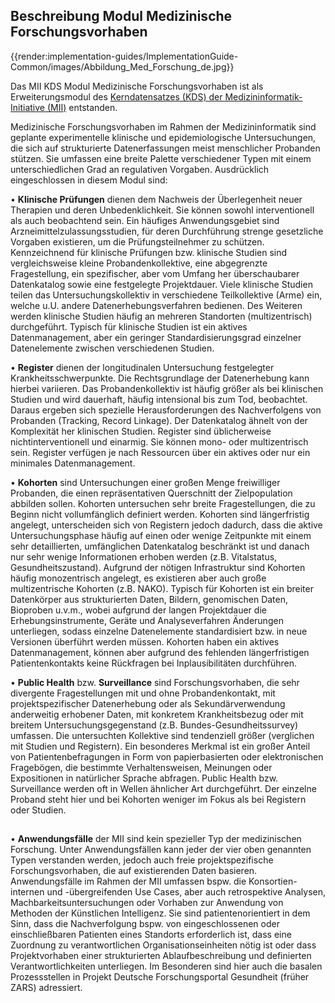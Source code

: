 ## Beschreibung Modul Medizinische Forschungsvorhaben

{{render:implementation-guides/ImplementationGuide-Common/images/Abbildung_Med_Forschung_de.jpg}}

Das MII KDS Modul Medizinische Forschungsvorhaben ist als Erweiterungsmodul des [Kerndatensatzes (KDS) der Medizininformatik-Initiative (MII)](https://www.medizininformatik-initiative.de/de/der-kerndatensatz-der-medizininformatik-initiative) entstanden. 

Medizinische Forschungsvorhaben im Rahmen der Medizininformatik sind geplante experimentelle klinische und epidemiologische Untersuchungen, die sich auf strukturierte Datenerfassungen meist menschlicher Probanden stützen. Sie umfassen eine breite Palette verschiedener Typen mit einem unterschiedlichen Grad an regulativen Vorgaben. Ausdrücklich eingeschlossen in diesem Modul sind:

•	**Klinische Prüfungen** dienen dem Nachweis der Überlegenheit neuer Therapien und deren Unbedenklichkeit. Sie können sowohl interventionell als auch beobachtend sein. Ein häufiges Anwendungsgebiet sind Arzneimittelzulassungsstudien, für deren Durchführung strenge gesetzliche Vorgaben existieren, um die Prüfungsteilnehmer zu schützen. Kennzeichnend für klinische Prüfungen bzw. klinische Studien sind vergleichsweise kleine Probandenkollektive, eine abgegrenzte Fragestellung, ein spezifischer, aber vom Umfang her überschaubarer Datenkatalog sowie eine festgelegte Projektdauer. Viele klinische Studien teilen das Untersuchungskollektiv in verschiedene Teilkollektive (Arme) ein, welche u.U. andere Datenerhebungsverfahren bedienen. Des Weiteren werden klinische Studien häufig an mehreren Standorten (multizentrisch) durchgeführt. Typisch für klinische Studien ist ein aktives Datenmanagement, aber ein geringer Standardisierungsgrad einzelner Datenelemente zwischen verschiedenen Studien.

•	**Register** dienen der longitudinalen Untersuchung festgelegter Krankheitsschwerpunkte. Die Rechtsgrundlage der Datenerhebung kann hierbei variieren. Das Probandenkollektiv ist häufig größer als bei klinischen Studien und wird dauerhaft, häufig intensional bis zum Tod, beobachtet. Daraus ergeben sich spezielle Herausforderungen des Nachverfolgens von Probanden (Tracking, Record Linkage). Der Datenkatalog ähnelt von der Komplexität her klinischen Studien. Register sind üblicherweise nichtinterventionell und einarmig. Sie können mono- oder multizentrisch sein. Register verfügen je nach Ressourcen über ein aktives oder nur ein minimales Datenmanagement.

•	**Kohorten** sind Untersuchungen einer großen Menge freiwilliger Probanden, die einen repräsentativen Querschnitt der Zielpopulation abbilden sollen. Kohorten untersuchen sehr breite Fragestellungen, die zu Beginn nicht vollumfänglich definiert werden. Kohorten sind längerfristig angelegt, unterscheiden sich von Registern jedoch dadurch, dass die aktive Untersuchungsphase häufig auf einen oder wenige Zeitpunkte mit einem sehr detaillierten, umfänglichen Datenkatalog beschränkt ist und danach nur sehr wenige Informationen erhoben werden (z.B. Vitalstatus, Gesundheitszustand). Aufgrund der nötigen Infrastruktur sind Kohorten häufig monozentrisch angelegt, es existieren aber auch große multizentrische Kohorten (z.B. NAKO). Typisch für Kohorten ist ein breiter Datenkörper aus strukturierten Daten, Bildern, genomischen Daten, Bioproben u.v.m., wobei aufgrund der langen Projektdauer die Erhebungsinstrumente, Geräte und Analyseverfahren Änderungen unterliegen, sodass einzelne Datenelemente standardisiert bzw. in neue Versionen überführt werden müssen. Kohorten haben ein aktives Datenmanagement, können aber aufgrund des fehlenden längerfristigen Patientenkontakts keine Rückfragen bei Inplausibilitäten durchführen.

•	**Public Health** bzw. **Surveillance** sind Forschungsvorhaben, die sehr divergente Fragestellungen mit und ohne Probandenkontakt, mit projektspezifischer Datenerhebung oder als Sekundärverwendung anderweitig erhobener Daten, mit konkretem Krankheitsbezug oder mit breitem Untersuchungsgegenstand (z.B. Bundes-Gesundheitssurvey) umfassen. Die untersuchten Kollektive sind tendenziell größer (verglichen mit Studien und Registern). Ein besonderes Merkmal ist ein großer Anteil von Patientenbefragungen in Form von papierbasierten oder elektronischen Fragebögen, die bestimmte Verhaltensweisen, Meinungen oder Expositionen in natürlicher Sprache abfragen. Public Health bzw. Surveillance werden oft in Wellen ähnlicher Art durchgeführt. Der einzelne Proband steht hier und bei Kohorten weniger im Fokus als bei Registern oder Studien.
##
•	**Anwendungsfälle** der MII sind kein spezieller Typ der medizinischen Forschung. Unter Anwendungsfällen kann jeder der vier oben genannten Typen verstanden werden, jedoch auch freie projektspezifische Forschungsvorhaben, die auf existierenden Daten basieren. Anwendungsfälle im Rahmen der MII umfassen bspw. die Konsortien-internen und -übergreifenden Use Cases, aber auch retrospektive Analysen, Machbarkeitsuntersuchungen oder Vorhaben zur Anwendung von Methoden der Künstlichen Intelligenz. Sie sind patientenorientiert in dem Sinn, dass die Nachverfolgung bspw. von eingeschlossenen oder einschließbaren Patienten eines Standorts erforderlich ist, dass eine Zuordnung zu verantwortlichen Organisationseinheiten nötig ist oder dass Projektvorhaben einer strukturierten Ablaufbeschreibung und definierten Verantwortlichkeiten unterliegen. Im Besonderen sind hier auch die basalen Prozessstellen in Projekt Deutsche Forschungsportal Gesundheit (früher ZARS) adressiert.


